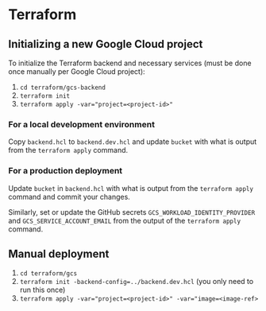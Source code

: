 # Terraform

## Initializing a new Google Cloud project

To initialize the Terraform backend and necessary services (must be done once manually per Google Cloud project):

1. `cd terraform/gcs-backend`
2. `terraform init`
3. `terraform apply -var="project=<project-id>"`

### For a local development environment

Copy `backend.hcl` to `backend.dev.hcl` and update `bucket` with what is output from the `terraform apply` command.

### For a production deployment

Update `bucket` in `backend.hcl` with what is output from the `terraform apply` command and commit your changes.

Similarly, set or update the GitHub secrets `GCS_WORKLOAD_IDENTITY_PROVIDER` and `GCS_SERVICE_ACCOUNT_EMAIL` from the output of the `terraform apply` command.

## Manual deployment

1. `cd terraform/gcs`
2. `terraform init -backend-config=../backend.dev.hcl` (you only need to run this once)
3. `terraform apply -var="project=<project-id>" -var="image=<image-ref>`
